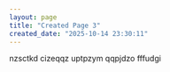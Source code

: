 ```yaml
---
layout: page
title: "Created Page 3"
created_date: "2025-10-14 23:30:11"
---
```


nzsctkd cizeqqz uptpzym qqpjdzo fffudgi 
